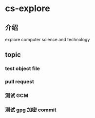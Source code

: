 # cs-explore

## 介绍
explore computer science and technology

## topic

### test object file

### pull request

### 测试 GCM

### 测试 gpg 加密 commit

